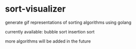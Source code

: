 # sort-visualizer

generate gif representations of sorting algorithms using golang

currently available:
bubble sort
insertion sort

more algorithms will be added in the future
